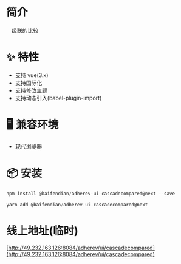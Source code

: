 # 简介
&ensp;&ensp;级联的比较

# ✨ 特性
- 支持 vue(3.x)
- 支持国际化
- 支持修改主题
- 支持动态引入(babel-plugin-import)

# 🖥 兼容环境
- 现代浏览器

# 📦 安装
```javascript
npm install @baifendian/adherev-ui-cascadecompared@next --save
```

```javascript
yarn add @baifendian/adherev-ui-cascadecompared@next
```

# 线上地址(临时)
[http://49.232.163.126:8084/adherev/ui/cascadecompared](http://49.232.163.126:8084/adherev/ui/cascadecompared)

